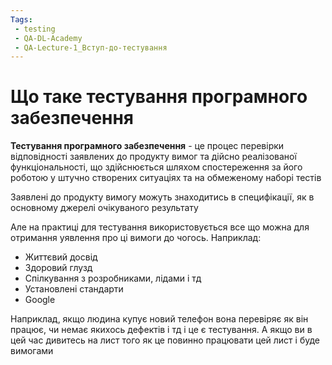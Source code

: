 ```yaml
---
Tags:
 - testing
 - QA-DL-Academy
 - QA-Lecture-1_Вступ-до-тестування
---
```


# Що таке тестування програмного забезпечення

**Тестування програмного забезпечення** - це процес перевірки відповідності заявлених до продукту вимог та дійсно реалізованої функціональності, що здійснюється шляхом спостереження за його роботою у штучно створених ситуаціях та на обмеженому наборі тестів

Заявлені до продукту вимогу можуть знаходитись в специфікації, як в основному джерелі очікуваного результату

Але на практиці для тестування використовується все що можна для отримання уявлення про ці вимоги до чогось. Наприклад:
- Життєвий досвід
- Здоровий глузд
- Спілкування з розробниками, лідами і тд
- Установлені стандарти
- Google

Наприклад, якщо людина купує новий телефон вона перевіряє як він працює, чи немає якихось дефектів і тд і це є тестування.
А якщо ви в цей час дивитесь на лист того як це повинно працювати цей лист і буде вимогами

